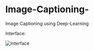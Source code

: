 # Image-Captioning-
Image Captioning using Deep-Learning

Interface:


![interface]("https://github.com/YuvrajSingh-16/Image-Captioning/blob/main/Screenshot%202021-05-19%20112807.png")
